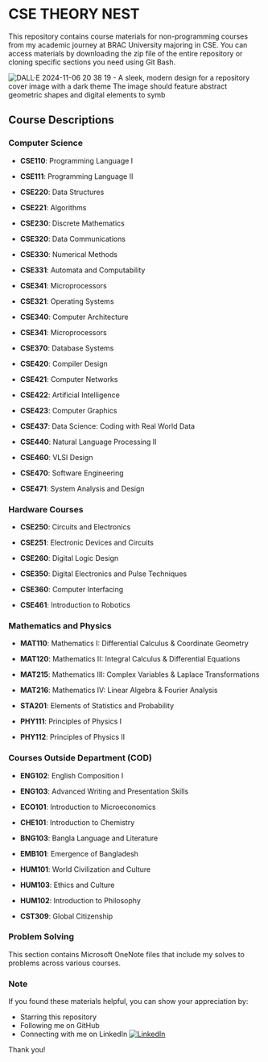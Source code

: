 # CSE THEORY NEST

This repository contains course materials for non-programming courses from my academic journey at BRAC University majoring in CSE. You can access materials by downloading the zip file of the entire repository or cloning specific sections you need using Git Bash.

![DALL·E 2024-11-06 20 38 19 - A sleek, modern design for a repository cover image with a dark theme  The image should feature abstract geometric shapes and digital elements to symb](https://github.com/user-attachments/assets/591ba957-d857-4016-afc9-6a2dce0e091b)

## Course Descriptions

### Computer Science

- **CSE110**: Programming Language I
- **CSE111**: Programming Language II

- **CSE220**: Data Structures
- **CSE221**: Algorithms
- **CSE230**: Discrete Mathematics

- **CSE320**: Data Communications
- **CSE330**: Numerical Methods
- **CSE331**: Automata and Computability
- **CSE341**: Microprocessors
- **CSE321**: Operating Systems
- **CSE340**: Computer Architecture
- **CSE341**: Microprocessors
- **CSE370**: Database Systems

- **CSE420**: Compiler Design
- **CSE421**: Computer Networks
- **CSE422**: Artificial Intelligence
- **CSE423**: Computer Graphics
- **CSE437**: Data Science: Coding with Real World Data
- **CSE440**: Natural Language Processing II
- **CSE460**: VLSI Design
- **CSE470**: Software Engineering
- **CSE471**: System Analysis and Design




### Hardware Courses
- **CSE250**: Circuits and Electronics
- **CSE251**: Electronic Devices and Circuits

- **CSE260**: Digital Logic Design

- **CSE350**: Digital Electronics and Pulse Techniques
- **CSE360**: Computer Interfacing

- **CSE461**: Introduction to Robotics



### Mathematics and Physics
- **MAT110**: Mathematics I: Differential Calculus & Coordinate Geometry
- **MAT120**: Mathematics II: Integral Calculus & Differential Equations
- **MAT215**: Mathematics III: Complex Variables & Laplace Transformations
- **MAT216**: Mathematics IV: Linear Algebra & Fourier Analysis

- **STA201**: Elements of Statistics and Probability

- **PHY111**: Principles of Physics I
- **PHY112**: Principles of Physics II

### Courses Outside Department (COD)
- **ENG102**: English Composition I
- **ENG103**: Advanced Writing and Presentation Skills

- **ECO101**: Introduction to Microeconomics
- **CHE101**: Introduction to Chemistry

- **BNG103**: Bangla Language and Literature
- **EMB101**: Emergence of Bangladesh

- **HUM101**: World Civilization and Culture
- **HUM103**: Ethics and Culture
- **HUM102**: Introduction to Philosophy
- **CST309**: Global Citizenship





### Problem Solving
This section contains Microsoft OneNote files that include my solves to problems across various courses.


### Note

If you found these materials helpful, you can show your appreciation by:
 * Starring this repository
 * Following me on GitHub
 * Connecting with me on LinkedIn
 [![LinkedIn](https://img.shields.io/badge/LinkedIn-%230077B5.svg?logo=linkedin&logoColor=white)](https://linkedin.com/in/shihabmuhtasim) 

Thank you!
